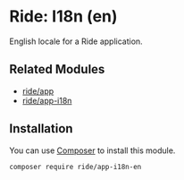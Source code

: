 # Ride: I18n (en)

English locale for a Ride application.

## Related Modules 

- [ride/app](https://github.com/all-ride/ride-app)
- [ride/app-i18n](https://github.com/all-ride/ride-app-i18n)

## Installation

You can use [Composer](http://getcomposer.org) to install this module.

```
composer require ride/app-i18n-en
```
